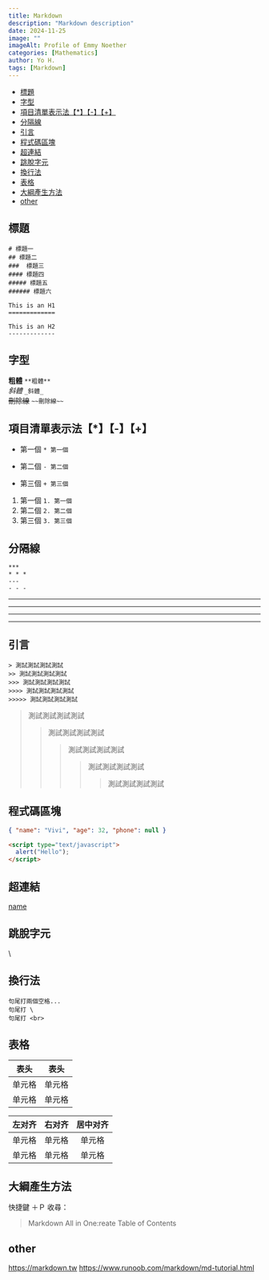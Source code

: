```yaml
---
title: Markdown
description: "Markdown description"
date: 2024-11-25
image: ""
imageAlt: Profile of Emmy Noether
categories: [Mathematics]
author: Yo H.
tags: [Markdown]
---
```


- [標題](#標題)
- [字型](#字型)
- [項目清單表示法【\*】【-】【+】](#項目清單表示法-)
- [分隔線](#分隔線)
- [引言](#引言)
- [程式碼區塊](#程式碼區塊)
- [超連結](#超連結)
- [跳脫字元](#跳脫字元)
- [換行法](#換行法)
- [表格](#表格)
- [大綱產生方法](#大綱產生方法)
- [other](#other)

## 標題

```
# 標題一
## 標題二
###  標題三
#### 標題四
##### 標題五
###### 標題六

This is an H1
=============

This is an H2
-------------
```

## 字型

**粗體** `**粗體**`  
_斜體_ `_斜體_`  
~~刪除線~~ `~~刪除線~~`

## 項目清單表示法【\*】【-】【+】

- 第一個 `* 第一個`

* 第二個 `- 第二個`

- 第三個 `+ 第三個`

1. 第一個 `1. 第一個`
2. 第二個 `2. 第二個`
3. 第三個 `3. 第三個`

## 分隔線

```
***
* * *
---
- - -
```

---

---

---

---

## 引言

```
> 測試測試測試測試
>> 測試測試測試測試
>>> 測試測試測試測試
>>>> 測試測試測試測試
>>>>> 測試測試測試測試
```

> 測試測試測試測試
>
> > 測試測試測試測試
> >
> > > 測試測試測試測試
> > >
> > > > 測試測試測試測試
> > > >
> > > > > 測試測試測試測試

## 程式碼區塊

```json
{ "name": "Vivi", "age": 32, "phone": null }
```

```html
<script type="text/javascript">
  alert("Hello");
</script>
```

## 超連結

[name](url)

## 跳脫字元

\

## 換行法

```
句尾打兩個空格...
句尾打 \
句尾打 <br>
```

## 表格

| 表头   | 表头   |
| ------ | ------ |
| 单元格 | 单元格 |
| 单元格 | 单元格 |

| 左对齐 | 右对齐 | 居中对齐 |
| :----- | -----: | :------: |
| 单元格 | 单元格 |  单元格  |
| 单元格 | 单元格 |  单元格  |

## 大綱產生方法

快捷鍵 ＋Ｐ 收尋：

> Markdown All in One:reate Table of Contents

## other

https://markdown.tw
https://www.runoob.com/markdown/md-tutorial.html

